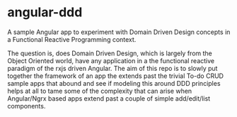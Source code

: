 # angular-ddd
A sample Angular app to experiment with Domain Driven Design concepts in a Functional Reactive Programming context.

The question is, does Domain Driven Design, which is largely from the Object Oriented world, have any application in a the functional reactive paradigm of the rxjs driven Angular. The aim of this repo is to slowly put together the framework of an app the extends past the trivial To-do CRUD sample apps that abound and see if modeling this around DDD principles helps at all to tame some of the complexity that can arise when Angular/Ngrx based apps extend past a couple of simple add/edit/list components.
